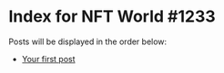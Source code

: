 # Index for NFT World #1233
Posts will be displayed in the order below:

- [Your first post](./001-first.md)

